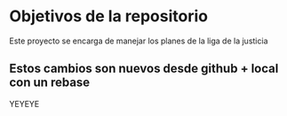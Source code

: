 # Objetivos de la repositorio

Este proyecto se encarga de manejar los planes de la liga de la justicia

## Estos cambios son nuevos desde github + local con un rebase
YEYEYE

